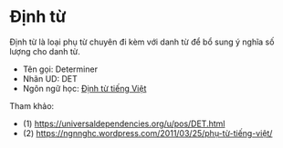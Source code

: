 # Định từ

Định từ là loại phụ từ chuyên đi kèm với danh từ để bổ sung ý nghĩa số lượng cho danh từ.

* Tên gọi: Determiner
* Nhãn UD: DET
* Ngôn ngữ học: [Định từ tiếng Việt](../linguistics/hth-phu_tu_tieng_viet.md)

Tham khảo: 

* (1) https://universaldependencies.org/u/pos/DET.html
* (2) https://ngnnghc.wordpress.com/2011/03/25/phụ-từ-tiếng-việt/
